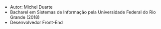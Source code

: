 - Autor: Michel Duarte
- Bacharel em Sistemas de Informação pela Universidade Federal do Rio Grande (2018)
- Desenvolvedor Front-End

<!---
micheld92/micheld92 is a ✨ special ✨ repository because its `README.md` (this file) appears on your GitHub profile.
You can click the Preview link to take a look at your changes.
--->
